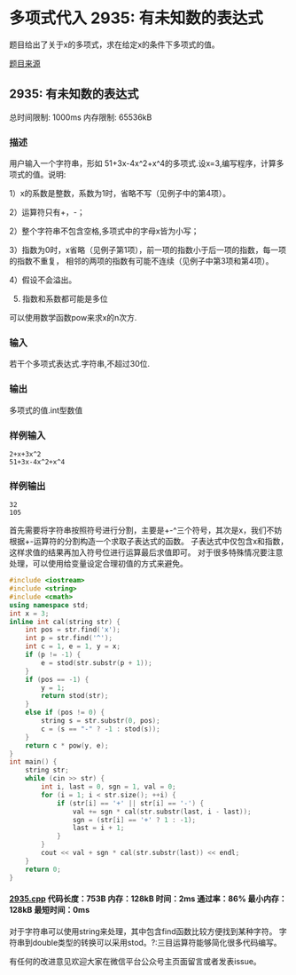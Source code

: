 # 多项式代入 2935: 有未知数的表达式

题目给出了关于x的多项式，求在给定x的条件下多项式的值。

[题目来源](http://bailian.openjudge.cn/practice/2935/)

## 2935: 有未知数的表达式

总时间限制: 1000ms    内存限制: 65536kB

### 描述

用户输入一个字符串，形如 51+3x-4x^2+x^4的多项式.设x=3,编写程序，计算多项式的值。说明: 

1）x的系数是整数，系数为1时，省略不写（见例子中的第4项）。

2）运算符只有+，-；

2）整个字符串不包含空格,多项式中的字母x皆为小写；

3）指数为0时，x省略（见例子第1项），前一项的指数小于后一项的指数，每一项的指数不重复，
相邻的两项的指数有可能不连续（见例子中第3项和第4项）。

4）假设不会溢出。

5) 指数和系数都可能是多位

可以使用数学函数pow来求x的n次方.

### 输入

若干个多项式表达式.字符串,不超过30位.

### 输出

多项式的值.int型数值

### 样例输入
```
2+x+3x^2
51+3x-4x^2+x^4
```
### 样例输出
```
32
105
```
首先需要将字符串按照符号进行分割，主要是+-^三个符号，其次是x，我们不妨根据+-运算符的分割构造一个求取子表达式的函数。
子表达式中仅包含x和指数，这样求值的结果再加入符号位进行运算最后求值即可。
对于很多特殊情况要注意处理，可以使用给变量设定合理初值的方式来避免。
```cpp
#include <iostream>
#include <string>
#include <cmath>
using namespace std;
int x = 3;
inline int cal(string str) {
	int pos = str.find('x');
	int p = str.find('^');
	int c = 1, e = 1, y = x;
	if (p != -1) {
		e = stod(str.substr(p + 1));
	}
	if (pos == -1) {
		y = 1;
		return stod(str);
	}
	else if (pos != 0) {
		string s = str.substr(0, pos);
		c = (s == "-" ? -1 : stod(s));
	}
	return c * pow(y, e);
}
int main() {
	string str;
	while (cin >> str) {
		int i, last = 0, sgn = 1, val = 0;
		for (i = 1; i < str.size(); ++i) {
			if (str[i] == '+' || str[i] == '-') {
				val += sgn * cal(str.substr(last, i - last));
				sgn = (str[i] == '+' ? 1 : -1);
				last = i + 1;
			}
		}
		cout << val + sgn * cal(str.substr(last)) << endl;
	}
	return 0;
}
```
#### [2935.cpp](/Code/2900-2999/2935.cpp) 代码长度：753B 内存：128kB 时间：2ms 通过率：86% 最小内存：128kB 最短时间：0ms

对于字符串可以使用string来处理，其中包含find函数比较方便找到某种字符。
字符串到double类型的转换可以采用stod。?:三目运算符能够简化很多代码编写。

有任何的改进意见欢迎大家在微信平台公众号主页面留言或者发表issue。
